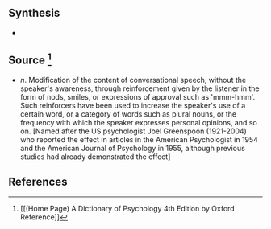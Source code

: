 ## Synthesis
- 
## Source [^1]
- $n$. Modification of the content of conversational speech, without the speaker's awareness, through reinforcement given by the listener in the form of nods, smiles, or expressions of approval such as 'mmm-hmm'. Such reinforcers have been used to increase the speaker's use of a certain word, or a category of words such as plural nouns, or the frequency with which the speaker expresses personal opinions, and so on. \[Named after the US psychologist Joel Greenspoon (1921-2004) who reported the effect in articles in the American Psychologist in 1954 and the American Journal of Psychology in 1955, although previous studies had already demonstrated the effect]
## References

[^1]: [[(Home Page) A Dictionary of Psychology 4th Edition by Oxford Reference]]